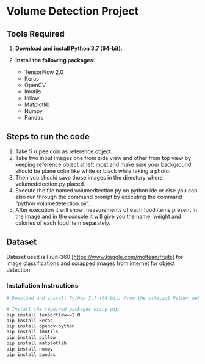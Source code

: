 # Volume Detection Project

## Tools Required

1. **Download and install Python 3.7 (64-bit).**

2. **Install the following packages:**
   - TensorFlow 2.0
   - Keras
   - OpenCV
   - Imutils
   - Pillow
   - Matplotlib
   - Numpy
   - Pandas

## Steps to run the code

1. Take 5 rupee coin as reference object.
2. Take two input images one from side view and other from top view by keeping reference
object at left most and make sure your background should be plane color like white or
black while taking a photo.
3. Then you should save those images in the directory where volumedetection.py placed.
4. Execute the file named volumedtection.py on python ide or else you can also run through
the command prompt by executing the command “python volumedetection.py”.
5. After execution it will show measurements of each food items present in the image and in
the console it will give you the name, weight and calories of each food item separately.

## Dataset
Dataset used is Fruit-360 [https://www.kaggle.com/moltean/fruits] for image classifications and scrapped images from internet for object detection

### Installation Instructions

```sh
# Download and install Python 3.7 (64-bit) from the official Python website

# Install the required packages using pip
pip install tensorflow==2.0
pip install keras
pip install opencv-python
pip install imutils
pip install pillow
pip install matplotlib
pip install numpy
pip install pandas

